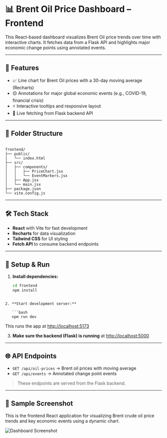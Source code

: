 # 📊 Brent Oil Price Dashboard – Frontend

This React-based dashboard visualizes Brent Oil price trends over time with interactive charts. It fetches data from a Flask API and highlights major economic change points using annotated events.

---

## 🚀 Features

- 📈 Line chart for Brent Oil prices with a 30-day moving average (Recharts)
- 🟡 Annotations for major global economic events (e.g., COVID-19, financial crisis)
- ⚡ Interactive tooltips and responsive layout
- 🔄 Live fetching from Flask backend API

---

## 📂 Folder Structure

```

frontend/
├── public/
│   └── index.html
├── src/
│   ├── components/
│   │   ├── PriceChart.jsx
│   │   └── EventMarkers.jsx
│   ├── App.jsx
│   └── main.jsx
├── package.json
└── vite.config.js

````

---

## 🛠️ Tech Stack

- **React** with Vite for fast development
- **Recharts** for data visualization
- **Tailwind CSS** for UI styling
- **Fetch API** to consume backend endpoints

---

## 🔧 Setup & Run

1. **Install dependencies:**

   ```bash
   cd frontend
   npm install
```

2. **Start development server:**

   ```bash
   npm run dev
   ```

   This runs the app at [http://localhost:5173](http://localhost:5173)

3. **Make sure the backend (Flask) is running** at [http://localhost:5000](http://localhost:5000)

---

## 🌐 API Endpoints

* `GET /api/oil-prices` → Brent oil prices with moving average
* `GET /api/events` → Annotated change point events

> These endpoints are served from the Flask backend.

---

## 🧪 Sample Screenshot 

This is the frontend React application for visualizing Brent crude oil price trends and key economic events using a dynamic chart.

![Dashboard Screenshot](https://drive.google.com/uc?export=view&id=1PJeodQQEXvWNT5nbNjbg6CYH64dTcU2u)

